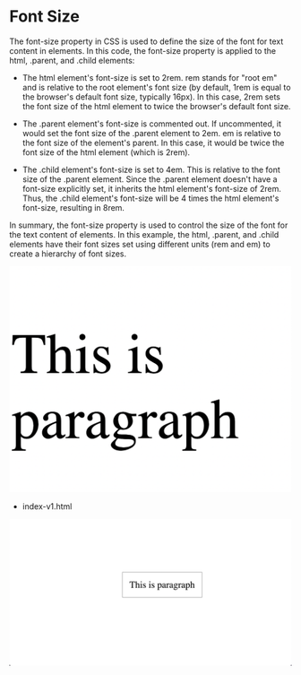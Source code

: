 # Font Size

The font-size property in CSS is used to define the size of the font for text content in elements. In this code, the font-size property is applied to the html, .parent, and .child elements:

- The html element's font-size is set to 2rem. rem stands for "root em" and is relative to the root element's font size (by default, 1rem is equal to the browser's default font size, typically 16px). In this case, 2rem sets the font size of the html element to twice the browser's default font size.

- The .parent element's font-size is commented out. If uncommented, it would set the font size of the .parent element to 2em. em is relative to the font size of the element's parent. In this case, it would be twice the font size of the html element (which is 2rem).

- The .child element's font-size is set to 4em. This is relative to the font size of the .parent element. Since the .parent element doesn't have a font-size explicitly set, it inherits the html element's font-size of 2rem. Thus, the .child element's font-size will be 4 times the html element's font-size, resulting in 8rem.

In summary, the font-size property is used to control the size of the font for the text content of elements. In this example, the html, .parent, and .child elements have their font sizes set using different units (rem and em) to create a hierarchy of font sizes.

![image](.images/image-2023-04-08-13-18-50.png)

- index-v1.html

![img](.images/image-2023-04-15-11-25-14.png)